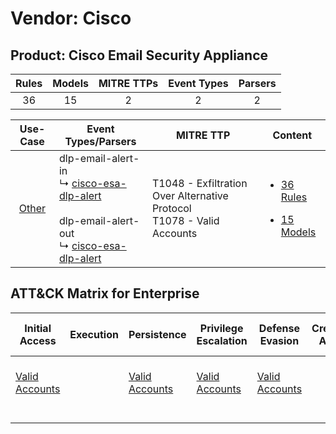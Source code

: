 Vendor: Cisco
=============
Product: Cisco Email Security Appliance
---------------------------------------
| Rules | Models | MITRE TTPs | Event Types | Parsers |
|:-----:|:------:|:----------:|:-----------:|:-------:|
|  36   |   15   |     2      |      2      |    2    |

|                Use-Case                | Event Types/Parsers                                                                                                                                                                                     | MITRE TTP                                                                    | Content                                                                                                                 |
|:--------------------------------------:| ------------------------------------------------------------------------------------------------------------------------------------------------------------------------------------------------------- | ---------------------------------------------------------------------------- | ----------------------------------------------------------------------------------------------------------------------- |
| [Other](../../../UseCases/uc_other.md) |  dlp-email-alert-in<br> ↳ [cisco-esa-dlp-alert](Parsers/parserContent_cisco-esa-dlp-alert.md)<br><br> dlp-email-alert-out<br> ↳ [cisco-esa-dlp-alert](Parsers/parserContent_cisco-esa-dlp-alert.md)<br> | T1048 - Exfiltration Over Alternative Protocol<br>T1078 - Valid Accounts<br> | [<ul><li>36 Rules</li></ul><ul><li>15 Models</li></ul>](Rules_Models/r_m_cisco_cisco_email_security_appliance_Other.md) |

ATT&CK Matrix for Enterprise
----------------------------
| Initial Access                                                      | Execution | Persistence                                                         | Privilege Escalation                                                | Defense Evasion                                                     | Credential Access | Discovery | Lateral Movement | Collection | Command and Control | Exfiltration                                                                                | Impact |
| ------------------------------------------------------------------- | --------- | ------------------------------------------------------------------- | ------------------------------------------------------------------- | ------------------------------------------------------------------- | ----------------- | --------- | ---------------- | ---------- | ------------------- | ------------------------------------------------------------------------------------------- | ------ |
| [Valid Accounts](https://attack.mitre.org/techniques/T1078)<br><br> |           | [Valid Accounts](https://attack.mitre.org/techniques/T1078)<br><br> | [Valid Accounts](https://attack.mitre.org/techniques/T1078)<br><br> | [Valid Accounts](https://attack.mitre.org/techniques/T1078)<br><br> |                   |           |                  |            |                     | [Exfiltration Over Alternative Protocol](https://attack.mitre.org/techniques/T1048)<br><br> |        |